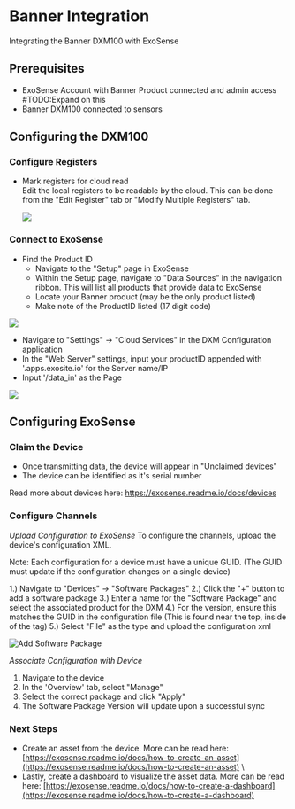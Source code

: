 # Banner Integration
Integrating the Banner DXM100 with ExoSense


## Prerequisites
- ExoSense Account with Banner Product connected and admin access #TODO:Expand on this
- Banner DXM100 connected to sensors

## Configuring the DXM100
### Configure Registers
- Mark registers for cloud read\
    Edit the local registers to be readable by the cloud. This can be done from the "Edit Register" tab or "Modify Multiple Registers" tab.
    
    ![](../../assets/Banner/DXM100_002.PNG)


### Connect to ExoSense

- Find the Product ID
    - Navigate to the "Setup" page in ExoSense
    - Within the Setup page, navigate to "Data Sources" in the navigation ribbon. This will list all products that provide data to ExoSense
    - Locate your Banner product (may be the only product listed)
    - Make note of the ProductID listed (17 digit code)

![](../../assets/Banner/ProductID.png)

- Navigate to "Settings" -> "Cloud Services" in the DXM Configuration application
- In the "Web Server" settings, input your productID appended with '.apps.exosite.io' for the Server name/IP
- Input '/data_in' as the Page

![](../../assets/Banner/DXM100_001.PNG)


## Configuring ExoSense
### Claim the Device
- Once transmitting data, the device will appear in "Unclaimed devices"
- The device can be identified as it's serial number

Read more about devices here: https://exosense.readme.io/docs/devices

### Configure Channels
*Upload Configuration to ExoSense*
To configure the channels, upload the device's configuration XML.

Note: Each configuration for a device must have a unique GUID. (The GUID must update if the configuration changes on a single device)

1.) Navigate to "Devices" -> "Software Packages"
2.) Click the "+" button to add a software package
3.) Enter a name for the "Software Package" and select the associated product for the DXM
4.) For the version, ensure this matches the GUID in the configuration file (This is found near the top, inside of the <info> tag)
5.) Select "File" as the type and upload the configuration xml

![Add Software Package](../../assets/Banner/addSoftwarePackage.png)

*Associate Configuration with Device*
1. Navigate to the device
2. In the 'Overview' tab, select "Manage" 
3. Select the correct package and click "Apply"
4. The Software Package Version will update upon a successful sync


### Next Steps
- Create an asset from the device. More can be read here: [https://exosense.readme.io/docs/how-to-create-an-asset](https://exosense.readme.io/docs/how-to-create-an-asset) \
- Lastly, create a dashboard to visualize the asset data. More can be read here: [https://exosense.readme.io/docs/how-to-create-a-dashboard](https://exosense.readme.io/docs/how-to-create-a-dashboard)

